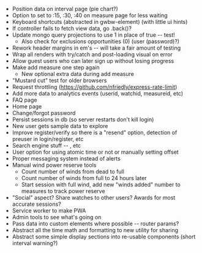- Position data on interval page (pie chart?)
- Option to set to :15, :30, :40 on measure page for less waiting
- Keyboard shortcuts (abstracted in gwbw-element) (with little ui hints)
- If controller fails to fetch view data, go .back()?
- Update mongo query projections to use 1 in place of true -- test!
	- Also check for exclusions opportunities (0) (user (password)?)
- Rework header margins in em's -- will take a fair amount of testing
- Wrap all renders with try/catch and post-loading visual on error
- Allow guest users who can later sign up without losing progress
- Make add measure one step again
	- New optional extra data during add measure
- "Mustard cut" test for older browsers
- Request throttling (https://github.com/nfriedly/express-rate-limit)
- Add more data to analytics events (userid, watchid, measureid, etc)
- FAQ page
- Home page
- Change/forgot password
- Persist sessions in db (so server restarts don't kill login)
- New user gets sample data to explore
- Improve register/verify so there is a "resend" option, detection of preuser in login/register, etc
- Search engine stuff -- <meta>, etc
- User option for using atomic time or not or manually setting offset
- Proper messaging system instead of alerts
- Manual wind power reserve tools
	- Count number of winds from dead to full
	- Count number of winds from full to 24 hours later
	- Start session with full wind, add new "winds added" number to measures to track power reserve
- "Social" aspect? Share watches to other users? Awards for most accurate sessions?
- Service worker to make PWA
- Admin tools to see what's going on
- Pass data into custom elements where possible -- router params?
- Abstract all the time math and formatting to new utility for sharing
- Abstract some simple display sections into re-usable components (short interval warning?)